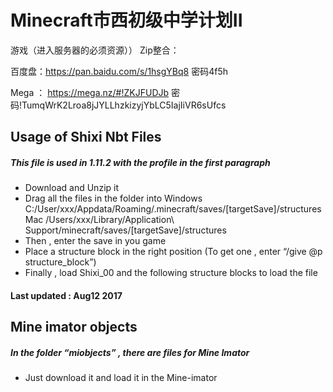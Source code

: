 # Minecraft市西初级中学计划II
游戏（进入服务器的必须资源））
Zip整合：

百度盘：https://pan.baidu.com/s/1hsgYBq8 密码4f5h

Mega ： https://mega.nz/#!ZKJFUDJb 密码!TumqWrK2Lroa8jJYLLhzkizyjYbLC5IajIiVR6sUfcs

## Usage of Shixi Nbt Files
##### This file is used in 1.11.2 with the profile in the first paragraph 
* Download and Unzip it 
* Drag all the files in the folder into
Windows  C:/User/xxx/Appdata/Roaming/.minecraft/saves/[targetSave]/structures 
Mac  /Users/xxx/Library/Application\ Support/minecraft/saves/[targetSave]/structures
* Then , enter the save in you game
* Place a structure block in the right position (To get one , enter “/give @p structure_block”)
* Finally , load Shixi_00 and the following structure blocks to load the file
#### Last updated : Aug12 2017
## Mine imator objects
##### In the folder “miobjects” , there are files for Mine Imator  
* Just download it and load it in the Mine-imator